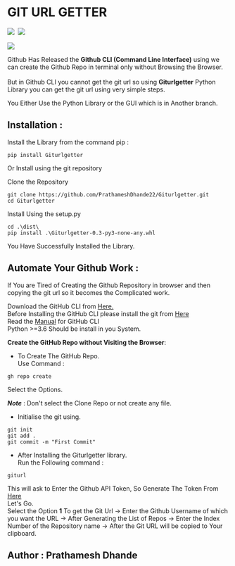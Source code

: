 # GIT URL GETTER

![](https://img.shields.io/badge/Python-3.8_|_3.9_|_3.10-blue?logo=python&style=flat-square&logoColor=white)&nbsp;
![](https://img.shields.io/badge/Github-API-red?logo=github&style=flat-square&logoColor=white)</br>


![](https://img.shields.io/badge/MADE_WITH_%20-Python-f02b79%20?style=for-the-badge&logo=python&labelColor=Ff00d8&color=Ff0087&logoColor=white)


Github Has Released the **Github CLI (Command Line Interface)** using we can create the Github Repo in terminal only without Browsing the Browser.
</br> </br>
But in Github CLI you cannot get the git url so using **Giturlgetter** Python Library you can get the git url using very simple steps.</br>

You Either Use the Python Library or the GUI which is in Another branch.</br>

## Installation :
Install the Library from the command pip :
```
pip install Giturlgetter
```
Or Install using the git repository
</br>

Clone the Repository
```
git clone https://github.com/PrathameshDhande22/Giturlgetter.git
cd Giturlgetter
```

Install Using the setup.py
```
cd .\dist\
pip install .\Giturlgetter-0.3-py3-none-any.whl
```
You Have Successfully Installed the Library.
</br>

## Automate Your Github Work :

If You are Tired of Creating the Github Repository in browser and then copying the git url so it becomes the Complicated work.
</br>

Download the GitHub CLI from <a href="https://github.com/cli/cli/releases/"> Here.</a></br>
Before Installing the GitHub CLI please install the git from <a href="https://git-scm.com/downloads"> Here</a></br>
Read the <a href="https://cli.github.com/manual/index">Manual</a> for GitHub CLI</br>
Python >=3.6 Should be install in you System.
</br>

**Create the GitHub Repo without Visiting the Browser**:</br>

- To Create The GitHub Repo.</br>
Use Command : 
```
gh repo create
```
Select the Options.</br>

***Note*** : Don't select the Clone Repo or not create any file.</br>

- Initialise the git using.</br>

```
git init
git add .
git commit -m "First Commit"
```

* After Installing the Giturlgetter library.</br>
Run the Following command :
```
giturl
```
This will ask to Enter the Github API Token, So Generate The Token From [Here](https://www.google.com/url?sa=t&source=web&rct=j&url=https://github.com/settings/tokens&ved=2ahUKEwiFi6my3Kf6AhXRDKYKHaWKCAsQFnoECBcQAQ&usg=AOvVaw1aAJGUMBmPGH7oCTvgDvQv)</br>
Let's Go.</br>
Select the Option **1** To get the Git Url -> Enter the Github Username of which you want the URL -> After Generating the List of Repos -> Enter the Index Number of the Repository name -> After the Git URL will be copied to Your clipboard.


## Author : Prathamesh Dhande